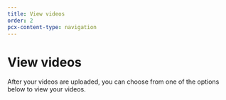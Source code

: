 ```yaml
---
title: View videos
order: 2
pcx-content-type: navigation
---
```


# View videos

After your videos are uploaded, you can choose from one of the options below to view your videos.

<DirectoryListing path="/how-to/view-videos"/>
